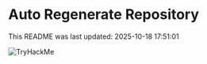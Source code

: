 # Auto Regenerate Repository

This README was last updated: 2025-10-18 17:51:01

 ![TryHackMe](https://tryhackme.com/badge/533634)